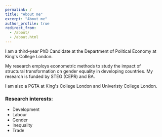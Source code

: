 ```yaml
---
permalink: /
title: "About me"
excerpt: "About me"
author_profile: true
redirect_from: 
  - /about/
  - /about.html
---
```


I am a third-year PhD Candidate at the Department of Political Economy at King's College London. 

My research employs econometric methods to study the impact of structural transformation on gender equality in developing countries. My research is funded by STEG (CEPR) and BA. 

I am also a PGTA at King's College London and Univeristy College London. 

### Research interests: 

* Development
* Labour
* Gender
* Inequality
* Trade
